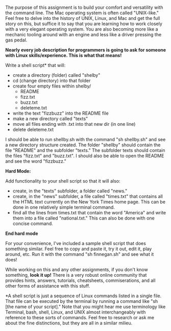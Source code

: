 The purpose of this assignment is to build your comfort and versatility with the command line. The Mac operating system is often called "UNIX-like." Feel free to delve into the history of UNIX, Linux, and Mac and get the full story on this, but suffice it to say that you are learning how to work closely with a very elegant operating system. You are also becoming more like a mechanic tooling around with an engine and less like a driver pressing the gas pedal. 

**Nearly every job description for programmers is going to ask for someone with Linux skills/experience. This is what that means!**

Write a shell script* that will:

* create a directory (folder) called "shelby"
* cd (change directory) into that folder
* create four empty files within shelby/
  * README
  * fizz.txt
  * buzz.txt
  * deleteme.txt
* write the text "fizzbuzz" into the README file
* make a new directory called "texts"
* move all files ending with .txt into that new dir (in one line)
* delete deleteme.txt

I should be able to run shellby.sh with the command "sh shellby.sh" and see a new directory structure created. The folder "shellby" should contain the file "README" and the subfolder "texts." The subfolder texts should contain the files "fizz.txt" and "buzz.txt". I should also be able to open the README and see the word "fizzbuzz." 

**Hard Mode:**

Add functionality to your shell script so that it will also:

* create, in the "texts" subfolder, a folder called "news."
* create, in the "news" subfolder, a file called "times.txt" that contains all the HTML text currently on the New York Times home page. This can be done in one relatively simple terminal command. 
* find all the lines from times.txt that contain the word "America" and write them into a file called "national.txt." This can also be done with one concise command. 

**End hard mode**

For your convenience, I've included a sample shell script that does something similar. Feel free to copy and paste it, try it out, edit it, play around, etc. Run it with the command "sh finnegan.sh" and see what it does!

While working on this and any other assignments, if you don't know something, **look it up!** There is a very robust online community that provides hints, answers, tutorials, cheatsheets, commiserations, and all other forms of assistance with this stuff. 

*A shell script is just a sequence of Linux commands listed in a single file. That file can be executed by the terminal by running a command like "sh [the name of your script]." Note that you might hear me use terminology like Terminal, bash, shell, Linux, and UNIX almost interchangeably with reference to these sorts of commands. Feel free to research or ask me about the fine distinctions, but they are all in a similar milieu. 

